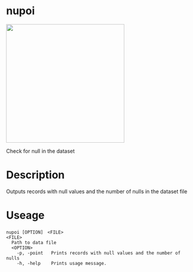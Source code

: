 # nupoi
<img src="https://user-images.githubusercontent.com/90143019/165062158-0bee35a4-c7b8-4797-8568-5b3570137c4f.png" width="320px">

Check for null in the dataset

# Description
Outputs records with null values and the number of nulls in the dataset file

# Useage
```
nupoi [OPTION]　<FILE>
<FILE>
  Path to data file
  <OPTION>
    -p, -point   Prints records with null values and the number of nulls
    -h, -help    Prints usage message.
```


